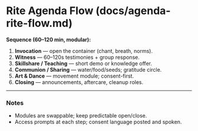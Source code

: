 # Rite Agenda Flow (docs/agenda-rite-flow\.md)

**Sequence (60–120 min, modular):**

1. **Invocation** — open the container (chant, breath, norms).
2. **Witness** — 60–120s testimonies + group response.
3. **Skillshare / Teaching** — short demo or knowledge offer.
4. **Communion / Sharing** — water/food/seeds; gratitude circle.
5. **Art & Dance** — movement module; consent-first.
6. **Closing** — announcements, aftercare, cleanup roles.

---

### Notes

* Modules are swappable; keep predictable open/close.
* Access prompts at each step; consent language posted and spoken.

